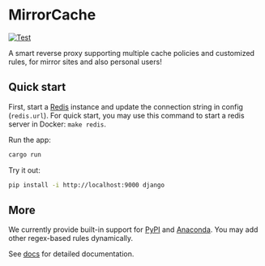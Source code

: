 # MirrorCache

[![Test](https://github.com/SeanChao/mirror-cache/actions/workflows/test.yml/badge.svg)](https://github.com/SeanChao/mirror-cache/actions/workflows/test.yml)

A smart reverse proxy supporting multiple cache policies and customized rules, for mirror sites and also personal users!

## Quick start

First, start a [Redis](https://redis.io/) instance and update the connection string in config (`redis.url`).
For quick start, you may use this command to start a redis server in Docker: `make redis`.

Run the app:

```sh
cargo run
```

Try it out:

```sh
pip install -i http://localhost:9000 django
```

## More

We currently provide built-in support for [PyPI](https://pypi.org/) and [Anaconda](https://anaconda.com). You may add other regex-based rules dynamically.

See [docs](docs/README.md) for detailed documentation.
